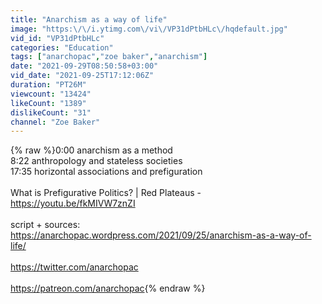 ```yaml
---
title: "Anarchism as a way of life"
image: "https:\/\/i.ytimg.com\/vi\/VP31dPtbHLc\/hqdefault.jpg"
vid_id: "VP31dPtbHLc"
categories: "Education"
tags: ["anarchopac","zoe baker","anarchism"]
date: "2021-09-29T08:50:58+03:00"
vid_date: "2021-09-25T17:12:06Z"
duration: "PT26M"
viewcount: "13424"
likeCount: "1389"
dislikeCount: "31"
channel: "Zoe Baker"
---
```

{% raw %}0:00 anarchism as a method<br />8:22 anthropology and stateless societies<br />17:35 horizontal associations and prefiguration<br /><br />What is Prefigurative Politics? | Red Plateaus - <a rel="nofollow" target="blank" href="https://youtu.be/fkMIVW7znZI">https://youtu.be/fkMIVW7znZI</a><br /><br />script + sources: <a rel="nofollow" target="blank" href="https://anarchopac.wordpress.com/2021/09/25/anarchism-as-a-way-of-life/">https://anarchopac.wordpress.com/2021/09/25/anarchism-as-a-way-of-life/</a><br /><br /><a rel="nofollow" target="blank" href="https://twitter.com/anarchopac">https://twitter.com/anarchopac</a><br /><br /><a rel="nofollow" target="blank" href="https://patreon.com/anarchopac">https://patreon.com/anarchopac</a>{% endraw %}
